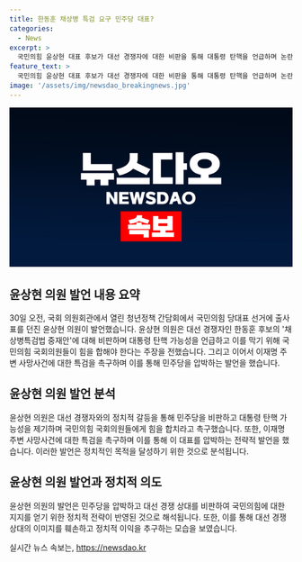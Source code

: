 ```yaml
---
title: 한동훈 채상병 특검 요구 민주당 대표?
categories:
  - News
excerpt: >
  국민의힘 윤상현 대표 후보가 대선 경쟁자에 대한 비판을 통해 대통령 탄핵을 언급하며 논란을 촉발했다. 한동훈 후보의 채상병특검법 중재안을 비판하고, 민주당을 향해 탄핵을 유도하고자 했다. 또한, 이재명 대표 주변의 사망 사건을 특검해야 한다는 발언으로 논란을 확대시켰다. 이에 대한 여론은 쏠리고 있으며, 윤 후보의 발언은 정치적인 파장을 일으키고 있다.
feature_text: >
  국민의힘 윤상현 대표 후보가 대선 경쟁자에 대한 비판을 통해 대통령 탄핵을 언급하며 논란을 촉발했다. 한동훈 후보의 채상병특검법 중재안을 비판하고, 민주당을 향해 탄핵을 유도하고자 했다. 또한, 이재명 대표 주변의 사망 사건을 특검해야 한다는 발언으로 논란을 확대시켰다. 이에 대한 여론은 쏠리고 있으며, 윤 후보의 발언은 정치적인 파장을 일으키고 있다.
image: '/assets/img/newsdao_breakingnews.jpg'
---
```


<p><img src="/assets/img/newsdao_breakingnews.jpg" alt="firstkoreanews 속보" /></p>

<h2 data-ke-size="size26">윤상현 의원 발언 내용 요약</h2>

<p data-ke-size="size16">30일 오전, 국회 의원회관에서 열린 청년정책 간담회에서 국민의힘 당대표 선거에 출사표를 던진 윤상현 의원이 발언했습니다. 윤상현 의원은 대선 경쟁자인 한동훈 후보의 '채상병특검법 중재안'에 대해 비판하며 대통령 탄핵 가능성을 언급하고 이를 막기 위해 국민의힘 국회의원들이 힘을 합해야 한다는 주장을 전했습니다. 그리고 이어서 이재명 주변 사망사건에 대한 특검을 촉구하며 이를 통해 민주당을 압박하는 발언을 했습니다.</p>

<h2 data-ke-size="size26">윤상현 의원 발언 분석</h2>

<p data-ke-size="size16">윤상현 의원은 대선 경쟁자와의 정치적 갈등을 통해 민주당을 비판하고 대통령 탄핵 가능성을 제기하며 국민의힘 국회의원들에게 힘을 합치라고 촉구했습니다. 또한, 이재명 주변 사망사건에 대한 특검을 촉구하며 이를 통해 이 대표를 압박하는 전략적 발언을 했습니다. 이러한 발언은 정치적인 목적을 달성하기 위한 것으로 분석됩니다.</p>

<h2 data-ke-size="size26">윤상현 의원 발언과 정치적 의도</h2>

<p data-ke-size="size16">윤상현 의원의 발언은 민주당을 압박하고 대선 경쟁 상대를 비판하여 국민의힘에 대한 지지를 얻기 위한 정치적 전략이 반영된 것으로 해석됩니다. 또한, 이를 통해 대선 경쟁 상대의 이미지를 훼손하고 정치적 이익을 추구하는 모습을 보였습니다.</p>
실시간 뉴스 속보는, <a href="https://newsdao.kr" rel="dofollow">https://newsdao.kr</a>


